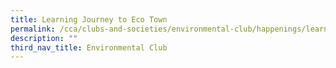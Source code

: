 ```yaml
---
title: Learning Journey to Eco Town
permalink: /cca/clubs-and-societies/environmental-club/happenings/learning-journey-to-eco-town/
description: ""
third_nav_title: Environmental Club
---
```

